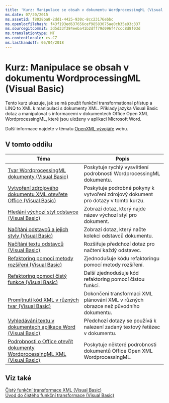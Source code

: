 ```yaml
---
title: 'Kurz: Manipulace se obsah v dokumentu WordprocessingML (Visual Basic)'
ms.date: 07/20/2015
ms.assetid: f8028ba8-2dd1-4425-930c-8cc23176ebbc
ms.openlocfilehash: f43f193ed637656cef98583075ae0cb35e93c337
ms.sourcegitcommit: 3d5d33f384eeba41b2dff79d096f47ccc8d8f03d
ms.translationtype: MT
ms.contentlocale: cs-CZ
ms.lasthandoff: 05/04/2018
---
```

# <a name="tutorial-manipulating-content-in-a-wordprocessingml-document-visual-basic"></a>Kurz: Manipulace se obsah v dokumentu WordprocessingML (Visual Basic)
Tento kurz ukazuje, jak se má použít funkční transformational přístup a LINQ to XML k manipulaci s dokumenty XML. Příklady jazyka Visual Basic dotaz a manipulovat s informacemi v dokumentech Office Open XML WordprocessingML, které jsou uloženy v aplikaci Microsoft Word.  
  
 Další informace najdete v tématu [OpenXML vývojáře](http://go.microsoft.com/fwlink/?LinkID=95573) webu.  
  
## <a name="in-this-section"></a>V tomto oddílu  
  
|Téma|Popis|  
|-----------|-----------------|  
|[Tvar WordprocessingML dokumenty (Visual Basic)](../../../../visual-basic/programming-guide/concepts/linq/shape-of-wordprocessingml-documents.md)|Poskytuje rychlý vysvětlení podrobnosti WordprocessingML dokumentu.|  
|[Vytvoření zdrojového dokumentu XML otevřete Office (Visual Basic)](../../../../visual-basic/programming-guide/concepts/linq/creating-the-source-office-open-xml-document.md)|Poskytuje podrobné pokyny k vytvoření zdrojový dokument pro dotazy v tomto kurzu.|  
|[Hledání výchozí styl odstavce (Visual Basic)](../../../../visual-basic/programming-guide/concepts/linq/finding-the-default-paragraph-style.md)|Zobrazí dotaz, který najde název výchozí styl pro dokument.|  
|[Načítání odstavců a jejich styly (Visual Basic)](../../../../visual-basic/programming-guide/concepts/linq/retrieving-the-paragraphs-and-their-styles.md)|Zobrazí dotaz, který načte kolekci odstavců dokumentu.|  
|[Načítání textu odstavců (Visual Basic)](../../../../visual-basic/programming-guide/concepts/linq/retrieving-the-text-of-the-paragraphs.md)|Rozšiřuje předchozí dotaz pro načtení každý odstavec.|  
|[Refaktoring pomocí metody rozšíření (Visual Basic)](../../../../visual-basic/programming-guide/concepts/linq/refactoring-using-an-extension-method.md)|Zjednodušuje kódu refaktoringu pomocí metody rozšíření.|  
|[Refaktoring pomocí čistý funkce (Visual Basic)](../../../../visual-basic/programming-guide/concepts/linq/refactoring-using-a-pure-function.md)|Další zjednodušuje kód refaktoring pomocí čistou funkci.|  
|[Promítnutí kód XML v různých tvar (Visual Basic)](../../../../visual-basic/programming-guide/concepts/linq/projecting-xml-in-a-different-shape.md)|Dokončení transformaci XML plánování XML v různých obrazce než původního dokumentu.|  
|[Vyhledávání textu v dokumentech aplikace Word (Visual Basic)](../../../../visual-basic/programming-guide/concepts/linq/finding-text-in-word-documents.md)|Předchozí dotazy se používá k nalezení zadaný textový řetězec v dokumentu.|  
|[Podrobnosti o Office otevřít dokumenty WordprocessingML XML (Visual Basic)](../../../../visual-basic/programming-guide/concepts/linq/details-of-office-open-xml-wordprocessingml-documents.md)|Poskytuje některé podrobnosti dokumentů Office Open XML WordprocessingML.|  
  
## <a name="see-also"></a>Viz také  
 [Čistý funkční transformace XML (Visual Basic)](../../../../visual-basic/programming-guide/concepts/linq/pure-functional-transformations-of-xml.md)  
 [Úvod do čistého funkční transformace (Visual Basic)](../../../../visual-basic/programming-guide/concepts/linq/introduction-to-pure-functional-transformations.md)
